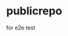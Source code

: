 # publicrepo
for e2e test

































































































































































































































































































































































































































































































































































































































































































































































































































































































































































































































































































































































































































































































































































































































































































































































































































































































































































































































































































































































































































































































































































